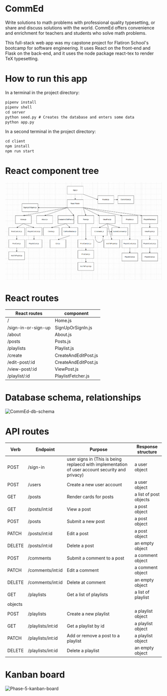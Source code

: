 # CommEd
Write solutions to math problems with professional quality typesetting, or share and discuss solutions with the world. CommEd offers convenience and enrichment for teachers and students who solve math problems.

This full-stack web app was my capstone project for Flatiron School's bootcamp for software engineering. It uses React on the front-end and Flask on the back-end, and it uses the node package react-tex to render TeX typesetting.

# How to run this app
 
In a terminal in the project directory:

    pipenv install
    pipenv shell
    cd server
    python seed.py # Creates the database and enters some data
    python app.py

In a second terminal in the project directory:

    cd client
    npm install
    npm run start


<!-- # User stories
   * User can post a math problem with an answer, a solution, and references.
   * Post are written in markdown, with TeX-styled equations, and links to graphics.
   * User can edit their posts.
   * User can view other users' posts.
   * User can search for posts, filter posts, and sort posts. 
   * User can comment on posts.
   * User can reply to comments.
   * User can save posts to a new playlist or an existing playlist. -->


# React component tree

![React component tree](CommEd-react-tree.png)

# React routes

| React routes | component |
|--- | --- |
| / | Home.js |
| /sign-in-or-sign-up | SignUpOrSignIn.js |
| /about | About.js |
| /posts | Posts.js |
| /playlists | Playlist.js |
| /create | CreateAndEditPost.js |
| /edit-post/:id | CreateAndEditPost.js |
| /view-post/:id | ViewPost.js |
| /playlist/:id | PlaylistFetcher.js |

# Database schema, relationships

<img width="798" alt="CommEd-db-schema" src="https://github.com/EvanLosh/CommEd/assets/134793412/644fcf45-3121-42ef-87fb-1954ce35b9e5">


# API routes 

| Verb | Endpoint | Purpose | Response structure |
| --- | --- | --- | --- |
| POST | /sign-in | user signs in (This is being replaecd with implementation of user account security and privacy) | a user object |
| POST | /users | Create a new user account | a user object |
| GET | /posts | Render cards for posts | a list of post objects |
| GET | /posts/int:id | View a post | a post object |
| POST | /posts | Submit a new post | a post object |
| PATCH | /posts/int:id | Edit a post | a post object |
| DELETE | /posts/int:id | Delete a post | an empty object |
| POST | /comments | Submit a comment to a post| a comment object | 
| PATCH | /comments/int:id | Edit a comment | a comment object |
| DELETE | /comments/int:id | Delete at comment | an empty object | 
| GET | /playlists | Get a list of playlists | a list of playlist 
objects |
| POST | /playlists | Create a new playlist | a playlist object |
| GET | /playlists/int:id | Get a playlist by id | a playlist object |
| PATCH | /playlists/int:id | Add or remove a post to a playlist | a playlist object |
| DELETE | /playlists/int:id | Delete a playlist | an empty object |



<!-- | GET | /posts/int:id/comments | Render the comments on a post | a list of comments | -->
<!-- | GET | /tags | Get a list of all tags | a list of tag objects |
| POST | /tags | Create a new tag | a tag object | -->
<!-- | GET | /posts/int:id/tags | Get a list tags on a post | a list of tag objects |
| POST | /posts/int:id/tags | Add a tag to a post | a tag object |
| DELETE | /posts/int:id/tags/int:id | Remove a tag from a post | an empty object | -->
<!-- | GET | /users | Show the owners of posts and comments | a list of user objects | -->
<!-- | GET | /users/int:id | Get a user by id | a user object | -->





# Kanban board



<img width="632" alt="Phase-5-kanban-board" src="https://github.com/EvanLosh/CommEd/assets/134793412/0719b7f0-644d-45bc-b90e-d84efbd5e771">

